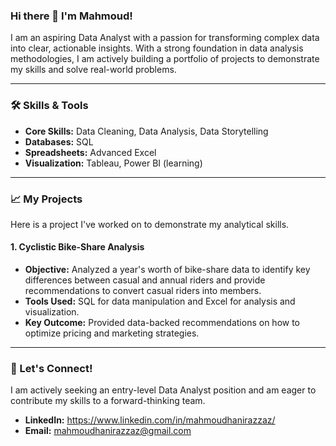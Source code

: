 ### Hi there 👋 I'm Mahmoud!

I am an aspiring Data Analyst with a passion for transforming complex data into clear, actionable insights. With a strong foundation in data analysis methodologies, I am actively building a portfolio of projects to demonstrate my skills and solve real-world problems.

---

### 🛠️ Skills & Tools

- **Core Skills:** Data Cleaning, Data Analysis, Data Storytelling
- **Databases:** SQL
- **Spreadsheets:** Advanced Excel
- **Visualization:** Tableau, Power BI (learning)

---

### 📈 My Projects

Here is a project I've worked on to demonstrate my analytical skills.

#### **1. Cyclistic Bike-Share Analysis**
- **Objective:** Analyzed a year's worth of bike-share data to identify key differences between casual and annual riders and provide recommendations to convert casual riders into members.
- **Tools Used:** SQL for data manipulation and Excel for analysis and visualization.
- **Key Outcome:** Provided data-backed recommendations on how to optimize pricing and marketing strategies.

---

### 🤝 Let's Connect!

I am actively seeking an entry-level Data Analyst position and am eager to contribute my skills to a forward-thinking team.

- **LinkedIn:** https://www.linkedin.com/in/mahmoudhanirazzaz/
- **Email:** mahmoudhanirazzaz@gmail.com
